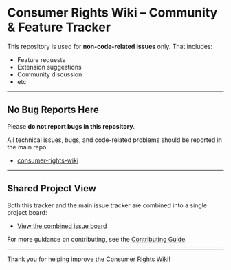 # Consumer Rights Wiki – Community & Feature Tracker

This repository is used for **non-code-related issues** only. That includes:

- Feature requests
- Extension suggestions
- Community discussion
- etc

---

## No Bug Reports Here

Please **do not report bugs in this repository**.

All technical issues, bugs, and code-related problems should be reported in the main repo:

- [consumer-rights-wiki](https://github.com/Consumer-Rights-Wiki-Org/wiki/issues)

---

## Shared Project View

Both this tracker and the main issue tracker are combined into a single project board:

- [View the combined issue board](https://github.com/orgs/Consumer-Rights-Wiki-Org/projects/1)

For more guidance on contributing, see the [Contributing Guide](https://github.com/Consumer-Rights-Wiki-Org/wiki/blob/main/CONTRIBUTING.md).

---

Thank you for helping improve the Consumer Rights Wiki!

